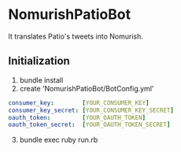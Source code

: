 # NomurishPatioBot
It translates Patio's tweets into Nomurish.
## Initialization
1. bundle install
2. create 'NomurishPatioBot/BotConfig.yml'

```yaml:BotConfig.yml
consumer_key:        [YOUR_CONSUMER_KEY]
consumer_key_secret: [YOUR_CONSUMER_KEY_SECRET]
oauth_token:         [YOUR_OAUTH_TOKEN]
oauth_token_secret:  [YOUR_OAUTH_TOKEN_SECRET]
```
3. bundle exec ruby run.rb

